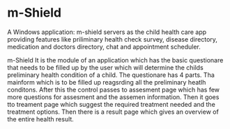 # m-Shield
A Windows application: m-shield servers as the child health care app providing features like priliminary health check survey, disease directory, medication and doctors directory, chat and appointment scheduler.

m-Shield
It is the module of an application which has the basic questionare that needs to be filled up by the user which will determine the childs preliminary health condition of a child.
The questionare has 4 parts.
Tha mainform which is to be filled up reagsrding all the preliminary heatlh conditons.
After this the control passes to assesment page which has few more questions for assesment and the assemen information.
Then it goes tto treament page which suggest the required treatment needed and the treatment options.
Then there is a result page which gives an overview of the entire health result.
